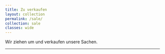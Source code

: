 ```yaml
---
title: Zu verkaufen
layout: collection
permalink: /sale/
collection: sale
classes: wide
---
```


Wir ziehen um und verkaufen unsere Sachen.

<hr>
